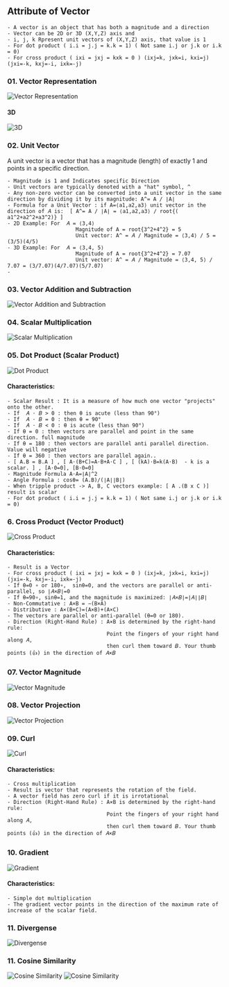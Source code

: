 ## Attribute of Vector
```
- A vector is an object that has both a magnitude and a direction
- Vector can be 2D or 3D (X,Y,Z) axis and 
- i, j, k Rpresent unit vectors of (X,Y,Z) axis, that value is 1
- For dot product ( i.i = j.j = k.k = 1) ( Not same i.j or j.k or i.k = 0)
- For cross product ( ixi = jxj = kxk = 0 ) (ixj=k, jxk=i, kxi=j) (jxi=-k, kxj=-i, ixk=-j)
```
### 01. Vector Representation
![Vector Representation](https://github.com/samratpro/Python_Notes/blob/master/03.%20DS%20and%20ML/01.%20Math/00.%20Img/01.%20vector/01.%20vector_representation.png)
#### 3D
![3D](https://github.com/samratpro/Python_Notes/blob/master/03.%20DS%20and%20ML/01.%20Math/00.%20Img/01.%20vector/00.%203d%20vector.png)
### 02. Unit Vector
A unit vector is a vector that has a magnitude (length) of exactly 1 and points in a specific direction.
```
- Magnitude is 1 and Indicates specific Direction
- Unit vectors are typically denoted with a "hat" symbol, ^
- Any non-zero vector can be converted into a unit vector in the same direction by dividing it by its magnitude: A^= A / ∣A∣
- Formula for a Unit Vector : if A=⟨a1,a2,a3⟩ unit vector in the direction of 𝐴 is:  [ A^= A / ∣A∣ = ⟨a1,a2,a3⟩ / root{( a1^2+a2^2+a3^2)} ]
- 2D Example: For  𝐴 = ⟨3,4⟩ 
                      Magnitude of A = root{3^2+4^2} = 5
                      Unit vector: A^ = 𝐴 / Magnitude = ⟨3,4⟩ / 5 = (3/5)(4/5)
- 3D Example: For  𝐴 = ⟨3,4, 5⟩ 
                      Magnitude of A = root{3^2+4^2} = 7.07
                      Unit vector: A^ = 𝐴 / Magnitude = ⟨3,4, 5⟩ / 7.07 = (3/7.07)(4/7.07)(5/7.07)
-

```
### 03. Vector Addition and Subtraction
![Vector Addition and Subtraction](https://github.com/samratpro/Python_Notes/blob/master/03.%20DS%20and%20ML/01.%20Math/00.%20Img/01.%20vector/02.%20Vector%20Addition%20and%20Subtraction.png)

### 04. Scalar Multiplication
![Scalar Multiplication](https://github.com/samratpro/Python_Notes/blob/master/03.%20DS%20and%20ML/01.%20Math/00.%20Img/01.%20vector/3.%20Scalar%20Multiplication.png)

### 05. Dot Product (Scalar Product)
![Dot Product](https://github.com/samratpro/Python_Notes/blob/master/03.%20DS%20and%20ML/01.%20Math/00.%20Img/01.%20vector/4.%20Dot%20Product%20-%20Scalar%20Product.png)
#### Characteristics:
```
- Scalar Result : It is a measure of how much one vector "projects" onto the other.
- If  𝐴 ⋅ 𝐵 > 0 : then θ is acute (less than 90°)
- If  𝐴 ⋅ 𝐵 = 0 : then θ = 90°
- If  𝐴 ⋅ 𝐵 < 0 : θ is acute (less than 90°)
- If θ = 0 : then vectors are parallel and point in the same direction. full magnitude
- If θ = 180 : then vectors are parallel anti parallel direction. Value will negative
- If θ = 360 : then vectors are parallel again..
- [ A.B = B.A ] , [ A⋅(B+C)=A⋅B+A⋅C ] , [ (kA)⋅B=k(A⋅B)  - k is a scalar. ] , [A⋅0=0], [B⋅0=0]
- Magnitude Formula A⋅A=∣A∣^2
- Angle Formula : cosθ= (A.B)/(∣A∣∣B∣)
- When tripple product -> A, B, C vectors example: [ A .(B x C )] result is scalar
- For dot product ( i.i = j.j = k.k = 1) ( Not same i.j or j.k or i.k = 0)
``` 

### 6. Cross Product (Vector Product)
![Cross Product](https://github.com/samratpro/Python_Notes/blob/master/03.%20DS%20and%20ML/01.%20Math/00.%20Img/01.%20vector/5.%20Cross%20Product.png)
#### Characteristics:
```
- Result is a Vector
- For cross product ( ixi = jxj = kxk = 0 ) (ixj=k, jxk=i, kxi=j) (jxi=-k, kxj=-i, ixk=-j)
- If θ=0 ∘ or 180∘,  sinθ=0, and the vectors are parallel or anti-parallel, so ∣𝐴×𝐵∣=0
- If θ=90∘, sinθ=1, and the magnitude is maximized: ∣𝐴×𝐵∣=∣𝐴∣∣𝐵∣
- Non-Commutative : A×B = −(B×A)
- Distributive : A×(B+C)=(A×B)+(A×C)
- The vectors are parallel or anti-parallel (θ=0 or 180).
- Direction (Right-Hand Rule) : A×B is determined by the right-hand rule:
                                Point the fingers of your right hand along 𝐴,
                                then curl them toward 𝐵. Your thumb points (👍) in the direction of 𝐴×𝐵
```

### 07. Vector Magnitude
![Vector Magnitude](https://github.com/samratpro/Python_Notes/blob/master/03.%20DS%20and%20ML/01.%20Math/00.%20Img/01.%20vector/6.%20Vector%20Magnitude.png)

### 08. Vector Projection
![Vector Projection](https://github.com/samratpro/Python_Notes/blob/master/03.%20DS%20and%20ML/01.%20Math/00.%20Img/01.%20vector/7.%20Vector%20Projection.png)

### 09. Curl
![Curl](https://github.com/samratpro/Python_Notes/blob/master/03.%20DS%20and%20ML/01.%20Math/00.%20Img/01.%20vector/8.%20Curl.png)
#### Characteristics:
```
- Cross multiplication
- Result is vector that represents the rotation of the field.
- A vector field has zero curl if it is irrotational
- Direction (Right-Hand Rule) : A×B is determined by the right-hand rule:
                                Point the fingers of your right hand along 𝐴,
                                then curl them toward 𝐵. Your thumb points (👍) in the direction of 𝐴×𝐵
```
### 10. Gradient
![Gradient](https://github.com/samratpro/Python_Notes/blob/master/03.%20DS%20and%20ML/01.%20Math/00.%20Img/01.%20vector/9.%20Gradient.png)
#### Characteristics:
```
- Simple dot multiplication
- The gradient vector points in the direction of the maximum rate of increase of the scalar field.
```
### 11. Divergense 
![Divergense](https://github.com/samratpro/Python_Notes/blob/master/03.%20DS%20and%20ML/01.%20Math/00.%20Img/01.%20vector/10.%20divergence.png)
### 11. Cosine Similarity
![Cosine Similarity](https://github.com/samratpro/Python_Notes/blob/master/03.%20DS%20and%20ML/01.%20Math/00.%20Img/01.%20vector/10.%20cosine%202.png)
![Cosine Similarity](https://github.com/samratpro/Python_Notes/blob/master/03.%20DS%20and%20ML/01.%20Math/00.%20Img/01.%20vector/10.%20cosine%201.png)
